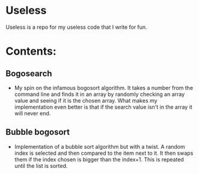 # Useless


Useless is a repo for my useless code that I write for fun.


# Contents:

## Bogosearch
- My spin on the infamous bogosort algorithm. It takes a number from the command line and finds it in an array
by randomly checking an array value and seeing if it is the chosen array. What makes my implementation even better is that if the
search value isn't in the array it will never end.

## Bubble bogosort
- Implementation of a bubble sort algorithm but with a twist. A random index is selected and then compared to the item next to it. It then swaps them if the index chosen is bigger than the index+1. This is repeated until the list is sorted.